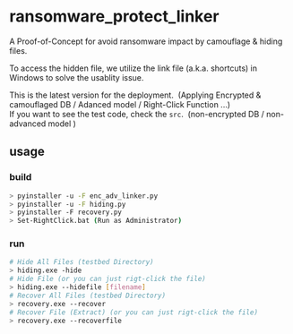 # ransomware_protect_linker
A Proof-of-Concept for avoid ransomware impact by camouflage & hiding files.

To access the hidden file, we utilize the link file (a.k.a. shortcuts) in Windows to solve the usablity issue.

This is the latest version for the deployment. &nbsp;(Applying Encrypted & camouflaged DB / Adanced model / Right-Click Function ...)  
If you want to see the test code, check the ```src```. &nbsp;(non-encrypted DB / non-advanced model )  

## usage

### build
```bash
> pyinstaller -u -F enc_adv_linker.py
> pyinstaller -u -F hiding.py
> pyinstaller -F recovery.py
> Set-RightClick.bat (Run as Administrator)
```
### run
```bash
# Hide All Files (testbed Directory)
> hiding.exe -hide
# Hide File (or you can just rigt-click the file)
> hiding.exe --hidefile [filename]
# Recover All Files (testbed Directory)
> recovery.exe --recover
# Recover File (Extract) (or you can just rigt-click the file)
> recovery.exe --recoverfile
```
